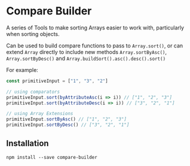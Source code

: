 # Compare Builder

A series of Tools to make sorting Arrays easier to work with, particularly when sorting objects. 

Can be used to build compare functions to pass to `Array.sort()`, 
or can extend `Array` directly to include new methods `Array.sortByAsc()`, `Array.sortByDesc()` and `Array.buildSort().asc().desc().sort()`

For example:
```js
const primitiveInput = ["1", "3", "2"]

// using comparators
primitiveInput.sort(byAttributeAsc(i => i)) // ["1", "2", "3"]
primitiveInput.sort(byAttributeDesc(i => i)) // ["3", "2", "1"]

// using Array Extensions
primitiveInput.sortByAsc() // ["1", "2", "3"]
primitiveInput.sortByDesc() // ["3", "2", "1"]

```

## Installation

```shell
npm install --save compare-builder
```


```js

```




